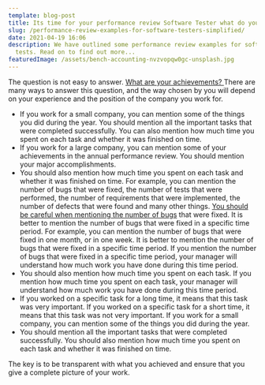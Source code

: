 ```yaml
---
template: blog-post
title: Its time for your performance review Software Tester what do you do?
slug: /performance-review-examples-for-software-testers-simplified/
date: 2021-04-19 16:06
description: We have outlined some performance review examples for software
  tests. Read on to find out more...
featuredImage: /assets/bench-accounting-nvzvopqw0gc-unsplash.jpg
---
```

The question is not easy to answer. [What are your achievements? ](https://blog.pragmaticengineer.com/performance-reviews-for-software-engineers/)There are many ways to answer this question, and the way chosen by you will depend on your experience and the position of the company you work for.

* If you work for a small company, you can mention some of the things you did during the year. You should mention all the important tasks that were completed successfully. You can also mention how much time you spent on each task and whether it was finished on time.
* If you work for a large company, you can mention some of your achievements in the annual performance review. You should mention your major accomplishments. 
* You should also mention how much time you spent on each task and whether it was finished on time. For example, you can mention the number of bugs that were fixed, the number of tests that were performed, the number of requirements that were implemented, the number of defects that were found and many other things. [You should be careful when mentioning the number of bugs](https://sqa.stackexchange.com/questions/25034/should-a-tester-feel-bad-about-finding-too-many-defects-bugs-in-the-product) that were fixed. It is better to mention the number of bugs that were fixed in a specific time period. For example, you can mention the number of bugs that were fixed in one month, or in one week. It is better to mention the number of bugs that were fixed in a specific time period. If you mention the number of bugs that were fixed in a specific time period, your manager will understand how much work you have done during this time period. 
* You should also mention how much time you spent on each task. If you mention how much time you spent on each task, your manager will understand how much work you have done during this time period.
* If you worked on a specific task for a long time, it means that this task was very important. If you worked on a specific task for a short time, it means that this task was not very important. If you work for a small company, you can mention some of the things you did during the year.
* You should mention all the important tasks that were completed successfully. You should also mention how much time you spent on each task and whether it was finished on time.

The key is to be transparent with what you achieved and ensure that you give a complete picture of your work.